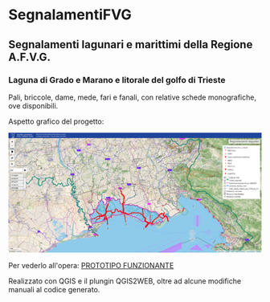 # SegnalamentiFVG
## Segnalamenti lagunari e marittimi della Regione A.F.V.G. 
### Laguna di Grado e Marano e litorale del golfo di Trieste

Pali, briccole, dame, mede, fari e fanali, con relative schede monografiche, ove disponibili.

Aspetto grafico del progetto:

![--PROTOTIPO--](/images/Aspetto.png)

Per vederlo all'opera:
[PROTOTIPO FUNZIONANTE]([https://pianeben.github.io/SegnalamentiFVG]) 

Realizzato con QGIS e il plungin QGIS2WEB, oltre ad alcune modifiche manuali al codice generato.
